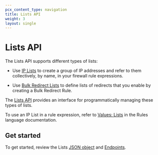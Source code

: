 ```yaml
---
pcx_content_type: navigation
title: Lists API
weight: 3
layout: single
---
```


# Lists API

The Lists API supports different types of lists:

*   Use [IP Lists](/firewall/cf-firewall-rules/rules-lists/) to create a group of IP addresses and refer to them collectively, by name, in your firewall rule expressions.

*   Use [Bulk Redirect Lists](/rules/url-forwarding/bulk-redirects/) to define lists of redirects that you enable by creating a Bulk Redirect Rule.

The [Lists API](https://developers.cloudflare.com/api/operations/lists-get-lists) provides an interface for programmatically managing these types of lists.

To use an IP List in a rule expression, refer to [Values: Lists](/ruleset-engine/rules-language/values/#lists) in the Rules language documentation.

## Get started

To get started, review the Lists [JSON object](/firewall/api/cf-lists/json-object/) and [Endpoints](/firewall/api/cf-lists/endpoints/).
